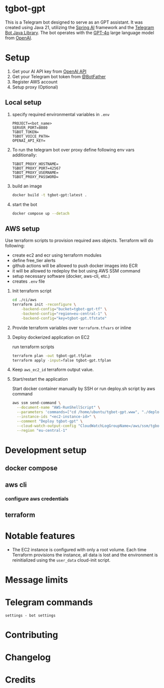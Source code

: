 # tgbot-gpt
This is a Telegram bot designed to serve as an GPT assistant. 
It was created using Java 21, utilizing the [Spring AI](https://spring.io/projects/spring-ai) framework and the [Telegram Bot Java Library](https://github.com/rubenlagus/TelegramBots). The bot operates with the [GPT-4o](https://platform.openai.com/docs/models#gpt-4o) large language model from [OpenAI](https://platform.openai.com/docs/overview).

# Setup

1. Get your AI API key from [OpenAI API](https://openai.com/api)
2. Get your Telegram bot token from [@BotFather](https://t.me/BotFather)
3. Register AWS account
4. Setup proxy (Optional)

## Local setup

1. specify required environmental variables in `.env`
    ```dotenv
    PROJECT=<bot_name>
    SERVER_PORT=8080
    TGBOT_TOKEN=
    TGBOT_VOICE_PATH=
    OPENAI_API_KEY=
    ```
2. To run the telegram bot over proxy define following env vars additionally:
    ```dotenv
    TGBOT_PROXY_HOSTNAME=
    TGBOT_PROXY_PORT=42567
    TGBOT_PROXY_USERNAME=
    TGBOT_PROXY_PASSWORD=
    ```
3. build an image
    ```bash
    docker build -t tgbot-gpt:latest . 
    ```
4. start the bot
    ```bash
    docker compose up --detach
    ```
   
## AWS setup
Use terraform scripts to provision required aws objects.
Terraform will do following:
- create ec2 and ecr using terraform modules
- define free_tier alerts
- github actions will be allowed to push docker images into ECR
- it will be allowed to redeploy the bot using AWS SSM command
- setup necessary software (docker, aws-cli, etc.)
- creates `.env` file

1. Init terraform script
    ```bash
    cd ./ci/aws
    terraform init -reconfigure \
        -backend-config="bucket=tgbot-gpt-tf" \
        -backend-config="region=eu-central-1" \
        -backend-config="key=tgbot-gpt.tfstate"
    ```
2. Provide terraform variables over `terraform.tfvars` or inline
3. Deploy dockerized application on EC2

    run terraform scripts
    ```bash
    terraform plan -out tgbot-gpt.tfplan
    terraform apply -input=false tgbot-gpt.tfplan
    ```
4. Keep `aws_ec2_id` terraform output value.
5. Start/restart the application
   
   Start docker container manually by SSH or run deploy.sh script by aws command
    ```bash
    aws ssm send-command \
	  --document-name "AWS-RunShellScript" \
	  --parameters 'commands=["cd /home/ubuntu/tgbot-gpt.www", "./deploy.sh"]' \
	  --instance-ids "<ec2-instance-id>" \
	  --comment "Deploy tgbot-gpt" \
	  --cloud-watch-output-config "CloudWatchLogGroupName=/aws/ssm/tgbot-gpt-deploy-logs,CloudWatchOutputEnabled=true" \
	  --region "eu-central-1"
    ```

# Development setup

## docker compose
## aws cli
### configure aws credentials
## terraform 

# Notable features
- The EC2 instance is configured with only a root volume. Each time Terraform provisions the instance, 
all data is lost and the environment is reinitialized using the `user_data` cloud-init script.

# Message limits

# Telegram commands
```
settings - bot settings
```

# Contributing

# Changelog

# Credits

